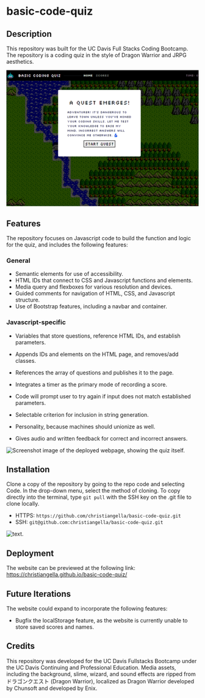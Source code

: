 # basic-code-quiz

## Description

This repository was built for the UC Davis Full Stacks Coding Bootcamp. The repository is a coding quiz in the style of Dragon Warrior and JRPG aesthetics.

![Screenshot image of the deployed webpage, showing the quiz itself.](./assets/images/repo/module_04_screenshot_001.png)

## Features

The repository focuses on Javascript code to build the function and logic for the quiz, and includes the following features:

### General

* Semantic elements for use of accessibility.
* HTML IDs that connect to CSS and Javascript functions and elements.
* Media query and flexboxes for various resolution and devices.
* Guided comments for navigation of HTML, CSS, and Javascript structure.
* Use of Bootstrap features, including a navbar and container.

### Javascript-specific

* Variables that store questions, reference HTML IDs, and establish parameters.
* Appends IDs and elements on the HTML page, and removes/add classes.
* References the array of questions and publishes it to the page.
* Integrates a timer as the primary mode of recording a score.

* Code will prompt user to try again if input does not match established parameters.
* Selectable criterion for inclusion in string generation.
* Personality, because machines should unionize as well.
* Gives audio and written feedback for correct and incorrect answers.

![Screenshot image of the deployed webpage, showing the quiz itself.](./assets/images/repo/module_04_demo.gif)

## Installation

Clone a copy of the repository by going to the repo code and selecting Code. In the drop-down menu, select the method of cloning. To copy directly into the terminal, type `git pull` with the SSH key on the .git file to clone locally.

* HTTPS: `https://github.com/christiangella/basic-code-quiz.git`
* SSH: `git@github.com:christiangella/basic-code-quiz.git`

![text.](assets/images/repo/--)

## Deployment

The website can be previewed at the following link: https://christiangella.github.io/basic-code-quiz/

## Future Iterations

The website could expand to incorporate the following features:

* Bugfix the localStorage feature, as the website is currently unable to store saved scores and names.

## Credits

This repository was developed for the UC Davis Fullstacks Bootcamp under the UC Davis Continuing and Professional Education. Media assets, including the background, slime, wizard, and sound effects are ripped from ドラゴンクエスト (Dragon Warrior), localized as Dragon Warrior developed by Chunsoft and developed by Enix.
